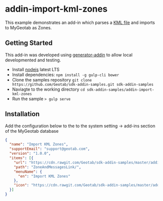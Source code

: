 # addin-import-kml-zones

This example demonstrates an add-in which parses a [KML file](https://developers.google.com/kml/documentation/) and imports to MyGeotab as Zones.

## Getting Started

This add-in was developed using [generator-addin](https://github.com/Geotab/generator-addin) to allow local developmented and testing.

* Install [nodejs](https://nodejs.org/en/) latest LTS
* Install dependencies: `npm install -g gulp-cli bower`
* Clone the samples repository `git clone https://github.com/Geotab/sdk-addin-samples.git sdk-addin-samples`
* Naviagte to the working directory `cd sdk-addin-samples/addin-import-kml-zones`
* Run the sample `> gulp serve`

## Installation
Add the configuration below to the to the system setting -> add-ins section of the MyGeotab database

```json
{
  "name": "Import KML Zones",
  "supportEmail": "support@geotab.com",
  "version": "1.0.0",
  "items": [{
    "url": "https://cdn.rawgit.com/Geotab/sdk-addin-samples/master/addin-import-kml-zones/dist/importKmlZones.html",
    "path": "ZoneAndMessagesLink/",
    "menuName": {
      "en": "Import KML Zones"
    },
    "icon": "https://cdn.rawgit.com/Geotab/sdk-addin-samples/master/addin-import-kml-zones/dist/images/icon.svg"
  }]
}
```
